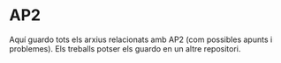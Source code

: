 # AP2
Aquí guardo tots els arxius relacionats amb AP2 (com possibles apunts i problemes). Els treballs potser els guardo en un altre repositori.
